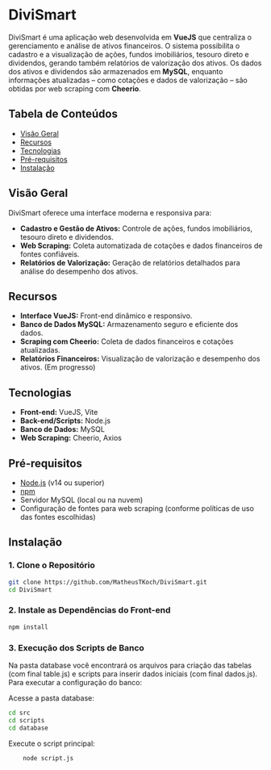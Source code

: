 # DiviSmart

DiviSmart é uma aplicação web desenvolvida em **VueJS** que centraliza o gerenciamento e análise de ativos financeiros. O sistema possibilita o cadastro e a visualização de ações, fundos imobiliários, tesouro direto e dividendos, gerando também relatórios de valorização dos ativos. Os dados dos ativos e dividendos são armazenados em **MySQL**, enquanto informações atualizadas – como cotações e dados de valorização – são obtidas por web scraping com **Cheerio**.

## Tabela de Conteúdos

- [Visão Geral](#visão-geral)
- [Recursos](#recursos)
- [Tecnologias](#tecnologias)
- [Pré-requisitos](#pré-requisitos)
- [Instalação](#instalação)

## Visão Geral

DiviSmart oferece uma interface moderna e responsiva para:

- **Cadastro e Gestão de Ativos:** Controle de ações, fundos imobiliários, tesouro direto e dividendos.
- **Web Scraping:** Coleta automatizada de cotações e dados financeiros de fontes confiáveis.
- **Relatórios de Valorização:** Geração de relatórios detalhados para análise do desempenho dos ativos.

## Recursos

- **Interface VueJS:** Front-end dinâmico e responsivo.
- **Banco de Dados MySQL:** Armazenamento seguro e eficiente dos dados.
- **Scraping com Cheerio:** Coleta de dados financeiros e cotações atualizadas.
- **Relatórios Financeiros:** Visualização de valorização e desempenho dos ativos. (Em progresso)

## Tecnologias

- **Front-end:** VueJS, Vite
- **Back-end/Scripts:** Node.js
- **Banco de Dados:** MySQL
- **Web Scraping:** Cheerio, Axios

## Pré-requisitos

- [Node.js](https://nodejs.org/) (v14 ou superior)
- [npm](https://www.npmjs.com/)
- Servidor MySQL (local ou na nuvem)
- Configuração de fontes para web scraping (conforme políticas de uso das fontes escolhidas)

## Instalação

### 1. Clone o Repositório

```bash
git clone https://github.com/MatheusTKoch/DiviSmart.git
cd DiviSmart
```

### 2. Instale as Dependências do Front-end

```bash
npm install
```

### 3. Execução dos Scripts de Banco

Na pasta database você encontrará os arquivos para criação das tabelas (com final table.js) e scripts para inserir dados iniciais (com final dados.js). Para executar a configuração do banco:

Acesse a pasta database:

```bash
cd src
cd scripts
cd database
```

Execute o script principal:

```bash
    node script.js
```